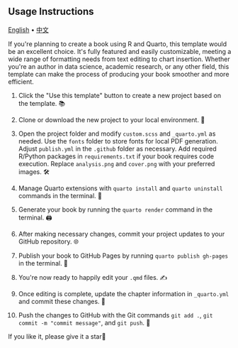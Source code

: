 ## Usage Instructions

<p align="center">

<a href="./README.md">English</a> • <a href="./README_zh.md">中文</a>

</p>

If you're planning to create a book using R and Quarto, this template would be an excellent choice. It's fully featured and easily customizable, meeting a wide range of formatting needs from text editing to chart insertion. Whether you're an author in data science, academic research, or any other field, this template can make the process of producing your book smoother and more efficient.

1.  Click the "Use this template" button to create a new project based on the template. 📚

2.  Clone or download the new project to your local environment. 📁

3.  Open the project folder and modify `custom.scss` and `_quarto.yml` as needed. Use the `fonts` folder to store fonts for local PDF generation. Adjust `publish.yml` in the `.github` folder as necessary. Add required R/Python packages in `requirements.txt` if your book requires code execution. Replace `analysis.png` and `cover.png` with your preferred images. 🛠️

4.  Manage Quarto extensions with `quarto install` and `quarto uninstall` commands in the terminal. 🔧

5.  Generate your book by running the `quarto render` command in the terminal. 🖨️

6.  After making necessary changes, commit your project updates to your GitHub repository. 🌐

7.  Publish your book to GitHub Pages by running `quarto publish gh-pages` in the terminal. 🚀

8.  You're now ready to happily edit your `.qmd` files. ✍️

9.  Once editing is complete, update the chapter information in `_quarto.yml` and commit these changes. 📝

10. Push the changes to GitHub with the Git commands `git add .`, `git commit -m "commit message"`, and `git push`. 💾

If you like it, please give it a star💖
